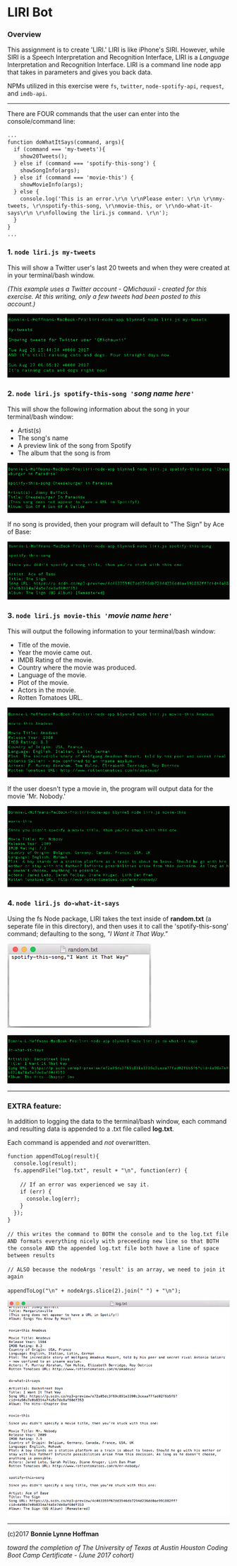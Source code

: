 # LIRI Bot 

### Overview

This assignment is to create 'LIRI.'  LIRI is like iPhone's SIRI. However, while SIRI is a Speech Interpretation and Recognition Interface, LIRI is a _Language_ Interpretation and Recognition Interface. LIRI is a command line node app that takes in parameters and gives you back data.

NPMs utilized in this exercise were `fs`, `twitter`, `node-spotify-api`, `request`, and `imdb-api`.


- - -

There are FOUR commands that the user can enter into the console/command line:

```
...
function doWhatItSays(command, args){
  if (command === 'my-tweets'){
    show20Tweets();
  } else if (command === 'spotify-this-song') {
    showSongInfo(args);
  } else if (command === 'movie-this') {
    showMovieInfo(args);
  } else {
    console.log('This is an error.\r\n \r\nPlease enter: \r\n \r\nmy-tweets, \r\nspotify-this-song, \r\nmovie-this, or \r\ndo-what-it-says\r\n \r\nfollowing the liri.js command. \r\n');
  }
}
...
```


### 1. `node liri.js my-tweets`

This will show a Twitter user's last 20 tweets and when they were created at in your terminal/bash window.

_(This example uses a Twitter account - QMichauxii - created for this exercise. At this writing, only a few tweets had been posted to this account.)_


![Screenshot of Liri my-tweets](screenshots/01_liri_my-tweets.png)  



### 2. `node liri.js spotify-this-song '`*song name here*`'`

This will show the following information about the song in your terminal/bash window:
  * Artist(s)
  * The song's name
  * A preview link of the song from Spotify
  * The album that the song is from

![Screenshot of Liri spotify-this-song](screenshots/02_liri_spotify-this-song.png)  

If no song is provided, then your program will default to
"The Sign" by Ace of Base:

![Screenshot of Liri spotify-this-song NULL](screenshots/03_liri_spotify-this-song_NULL.png)  


### 3. `node liri.js movie-this '`*movie name here*`'`

This will output the following information to your terminal/bash window:

  * Title of the movie.
  * Year the movie came out.
  * IMDB Rating of the movie.
  * Country where the movie was produced.
  * Language of the movie.
  * Plot of the movie.
  * Actors in the movie.
  * Rotten Tomatoes URL.

![Screenshot of Liri movie-this](screenshots/04_liri_movie-this.png) 

If the user doesn't type a movie in, the program will output data for the movie 'Mr. Nobody.'

![Screenshot of Liri movie-this NULL](screenshots/05_liri_movie-this_NULL.png) 
            


### 4. `node liri.js do-what-it-says`

Using the fs Node package, LIRI takes the text inside of **random.txt** (a seperate file in this directory), and then uses it to call the 'spotify-this-song' command; defaulting to the song, *"I Want it That Way."*

![Screenshot of Liri do-what-it-says random.txt](screenshots/06_liri_do-what-it-says_txt_file.png) 

![Screenshot of Liri do-what-it-says](screenshots/07_liri_do-what-it-says.png) 

- - - 

### EXTRA feature:

In addition to logging the data to the terminal/bash window, each command and resulting data is appended to a .txt file called **log.txt**.

Each command is appended and *not* overwritten. 

```
function appendToLog(result){
  console.log(result);
  fs.appendFile("log.txt", result + "\n", function(err) {

    // If an error was experienced we say it.
    if (err) {
      console.log(err);
    }
  });
}

// this writes the command to BOTH the console and to the log.txt file AND formats everything nicely with preceeding new line so that BOTH the console AND the appended log.txt file both have a line of space between results

// ALSO because the nodeArgs 'result' is an array, we need to join it again

appendToLog("\n" + nodeArgs.slice(2).join(" ") + "\n");
```

![Screenshot of Liri all commands log.txt](screenshots/08_liri_all_commands_logtxt.png) 

- - -

(c)2017 __Bonnie Lynne Hoffman__ 

*toward the completion of The University of Texas at Austin Houston Coding Boot Camp Certificate - (June 2017 cohort)*



